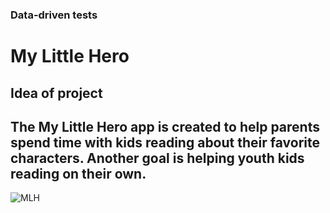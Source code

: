 ### Data-driven tests 

# My Little Hero

## Idea of project

## The My Little Hero app is created to help parents spend time with kids reading about their favorite characters. Another goal is helping youth kids reading on their own.

![MLH](https://user-images.githubusercontent.com/68942106/98329299-c8491200-1fac-11eb-8eb6-a97968489283.gif)
